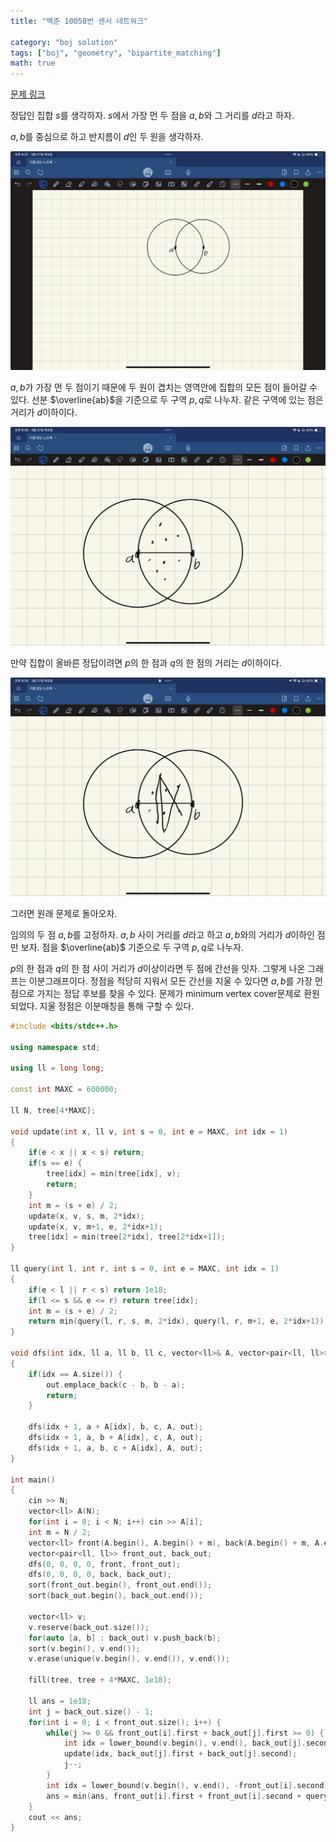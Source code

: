 ```yaml
---
title: "백준 10058번 센서 네트워크"

category: "boj solution"
tags: ["boj", "geometry", "bipartite_matching"]
math: true
--- 
```


[문제 링크](https://acmicpc.net/problem/10058)

정답인 집합 $s$를 생각하자.
$s$에서 가장 먼 두 점을 $a, b$와 그 거리를 $d$라고 하자.

$a, b$를 중심으로 하고 반지름이 $d$인 두 원을 생각하자.

![img1](/assets/img/posts/boj-10058-1.jpg)


$a, b$가 가장 먼 두 점이기 때문에 두 원이 겹치는 영역안에 집합의 모든 점이 들어갈 수 있다.
선분 $\overline{ab}$을 기준으로 두 구역 $p, q$로 나누자. 같은 구역에 있는 점은 거리가 $d$이하이다.


![img2](/assets/img/posts/boj-10058-2.jpg)


만약 집합이 올바른 정답이려면 $p$의 한 점과 $q$의 한 점의 거리는 $d$이하이다.


![img3](/assets/img/posts/boj-10058-3.jpg)


그러면 원래 문제로 돌아오자.


임의의 두 점 $a, b$를 고정하자. $a, b$ 사이 거리를 $d$라고 하고 $a, b$와의 거리가 $d$이하인 점만 보자. 점을 $\overline{ab}$ 기준으로 두 구역 $p, q$로 나누자.


$p$의 한 점과 $q$의 한 점 사이 거리가 $d$이상이라면 두 점에 간선을 잇자. 그렇게 나온 그래프는 이분그래프이다. 정점을 적당히 지워서 모든 간선을 지울 수 있다면 $a, b$를 가장 먼 점으로 가지는 정답 후보를 찾을 수 있다. 문제가 minimum vertex cover문제로 환원되었다. 지울 정점은 이분매칭을 통해 구할 수 있다.


```cpp
#include <bits/stdc++.h>

using namespace std;

using ll = long long;

const int MAXC = 600000;

ll N, tree[4*MAXC];

void update(int x, ll v, int s = 0, int e = MAXC, int idx = 1)
{
    if(e < x || x < s) return;
    if(s == e) {
        tree[idx] = min(tree[idx], v);
        return;
    }
    int m = (s + e) / 2;
    update(x, v, s, m, 2*idx);
    update(x, v, m+1, e, 2*idx+1);
    tree[idx] = min(tree[2*idx], tree[2*idx+1]);
}

ll query(int l, int r, int s = 0, int e = MAXC, int idx = 1)
{
    if(e < l || r < s) return 1e18;
    if(l <= s && e <= r) return tree[idx];
    int m = (s + e) / 2;
    return min(query(l, r, s, m, 2*idx), query(l, r, m+1, e, 2*idx+1));
}

void dfs(int idx, ll a, ll b, ll c, vector<ll>& A, vector<pair<ll, ll>>& out)
{
    if(idx == A.size()) {
        out.emplace_back(c - b, b - a);
        return;
    }

    dfs(idx + 1, a + A[idx], b, c, A, out);
    dfs(idx + 1, a, b + A[idx], c, A, out);
    dfs(idx + 1, a, b, c + A[idx], A, out);
}

int main()
{
    cin >> N;
    vector<ll> A(N);
    for(int i = 0; i < N; i++) cin >> A[i];
    int m = N / 2;
    vector<ll> front(A.begin(), A.begin() + m), back(A.begin() + m, A.end());
    vector<pair<ll, ll>> front_out, back_out;
    dfs(0, 0, 0, 0, front, front_out);
    dfs(0, 0, 0, 0, back, back_out);
    sort(front_out.begin(), front_out.end());
    sort(back_out.begin(), back_out.end());

    vector<ll> v;
    v.reserve(back_out.size());
    for(auto [a, b] : back_out) v.push_back(b);
    sort(v.begin(), v.end());
    v.erase(unique(v.begin(), v.end()), v.end());

    fill(tree, tree + 4*MAXC, 1e18);

    ll ans = 1e18;
    int j = back_out.size() - 1;
    for(int i = 0; i < front_out.size(); i++) {
        while(j >= 0 && front_out[i].first + back_out[j].first >= 0) {
            int idx = lower_bound(v.begin(), v.end(), back_out[j].second) - v.begin();
            update(idx, back_out[j].first + back_out[j].second);
            j--;
        }
        int idx = lower_bound(v.begin(), v.end(), -front_out[i].second) - v.begin();
        ans = min(ans, front_out[i].first + front_out[i].second + query(idx, MAXC));
    }
    cout << ans;
}
```